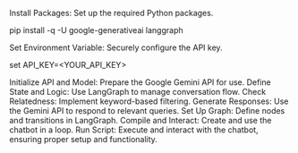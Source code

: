 Install Packages: Set up the required Python packages.

pip install -q -U google-generativeai langgraph

Set Environment Variable: Securely configure the API key.

set API_KEY=<YOUR_API_KEY>

Initialize API and Model: Prepare the Google Gemini API for use.
Define State and Logic: Use LangGraph to manage conversation flow.
Check Relatedness: Implement keyword-based filtering.
Generate Responses: Use the Gemini API to respond to relevant queries.
Set Up Graph: Define nodes and transitions in LangGraph.
Compile and Interact: Create and use the chatbot in a loop.
Run Script: Execute and interact with the chatbot, ensuring proper setup and functionality.
